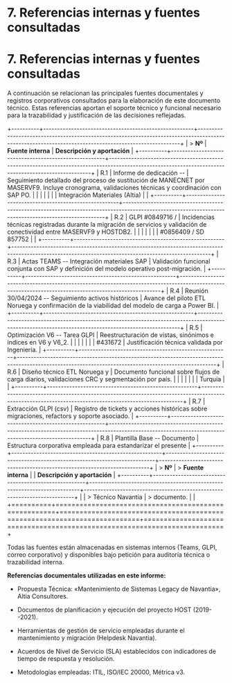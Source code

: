 # 7. Referencias internas y fuentes consultadas

# 7. Referencias internas y fuentes consultadas 

A continuación se relacionan las principales fuentes documentales y registros corporativos consultados para la elaboración de este documento técnico. Estas referencias aportan el soporte técnico y funcional necesario para la trazabilidad y justificación de las decisiones reflejadas.

+----------+------------------------------------------------------+-----------------------------------------------------------------------------------------------------------------------------------------------------+
| > **Nº** | **Fuente interna**                                   | **Descripción y aportación**                                                                                                                        |
+----------+------------------------------------------------------+-----------------------------------------------------------------------------------------------------------------------------------------------------+
| R.1      | Informe de dedicación --                             | Seguimiento detallado del proceso de sustitución de MANECNET por MASERVF9. Incluye cronograma, validaciones técnicas y coordinación con SAP PO.     |
|          |                                                      |                                                                                                                                                     |
|          | Integración Materiales (Altia)                       |                                                                                                                                                     |
+----------+------------------------------------------------------+-----------------------------------------------------------------------------------------------------------------------------------------------------+
| R.2      | GLPI #0849716 /                                      | Incidencias técnicas registradas durante la migración de servicios y validación de conectividad entre MASERVF9 y HOSTDB2.                           |
|          |                                                      |                                                                                                                                                     |
|          | #0856409 / SD 857752                                 |                                                                                                                                                     |
+----------+------------------------------------------------------+-----------------------------------------------------------------------------------------------------------------------------------------------------+
| R.3      | Actas TEAMS -- Integración materiales SAP            | Validación funcional conjunta con SAP y definición del modelo operativo post-migración.                                                             |
+----------+------------------------------------------------------+-----------------------------------------------------------------------------------------------------------------------------------------------------+
| R.4      | Reunión 30/04/2024 -- Seguimiento activos históricos | Avance del piloto ETL Noruega y confirmación de la viabilidad del modelo de carga a Power BI.                                                       |
+----------+------------------------------------------------------+-----------------------------------------------------------------------------------------------------------------------------------------------------+
| R.5      | Optimización V6 -- Tarea GLPI                        | Reestructuración de vistas, sinónimos e índices en V6 y V6_2.                                                                                       |
|          |                                                      |                                                                                                                                                     |
|          | #431672                                              | Justificación técnica validada por Ingeniería.                                                                                                      |
+----------+------------------------------------------------------+-----------------------------------------------------------------------------------------------------------------------------------------------------+
| R.6      | Diseño técnico ETL Noruega y                         | Documento funcional sobre flujos de carga diarios, validaciones CRC y segmentación por país.                                                        |
|          |                                                      |                                                                                                                                                     |
|          | Turquía                                              |                                                                                                                                                     |
+----------+------------------------------------------------------+-----------------------------------------------------------------------------------------------------------------------------------------------------+
| R.7      | Extracción GLPI (csv)                                | Registro de tickets y acciones históricas sobre migraciones, refactors y soporte asociado.                                                          |
+----------+------------------------------------------------------+-----------------------------------------------------------------------------------------------------------------------------------------------------+
| R.8      | Plantilla Base -- Documento                          | Estructura corporativa empleada para estandarizar el presente                                                                                       |
+----------+------------------------------------------------------+--------------------------------------------------------------------------+--------------------------------------------------------------------------+
| > **Nº** | > **Fuente interna**                                 |                                                                          | **Descripción y aportación**                                             |
+----------+------------------------------------------------------+--------------------------------------------------------------------------+--------------------------------------------------------------------------+
|          | > Técnico Navantia                                   | > documento.                                                             |                                                                          |
+==========+======================================================+==========================================================================+==========================================================================+

Todas las fuentes están almacenadas en sistemas internos (Teams, GLPI, correo corporativo) y disponibles bajo petición para auditoría técnica o trazabilidad interna.

**Referencias documentales utilizadas en este informe:**

- Propuesta Técnica: «Mantenimiento de Sistemas Legacy de Navantia», Altia Consultores.

- Documentos de planificación y ejecución del proyecto HOST (2019--2021).

- Herramientas de gestión de servicio empleadas durante el mantenimiento y migración (Helpdesk Navantia).

- Acuerdos de Nivel de Servicio (SLA) establecidos con indicadores de tiempo de respuesta y resolución.

- Metodologías empleadas: ITIL, ISO/IEC 20000, Métrica v3.
